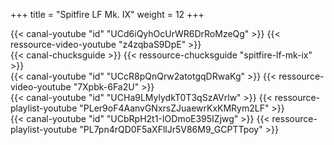 +++
title = "Spitfire LF Mk. IX"
weight = 12
+++

<div class="contenu"> <!-- le hangar de Sklang //-->
{{< canal-youtube "id" "UCd6iQyhOcUrWR6DrRoMzeQg" >}}
{{< ressource-video-youtube "z4zqbaS9DpE" >}}
</div>

<div class="contenu"> <!-- Chuck's guide //-->
{{< canal-chucksguide >}}
{{< ressource-chucksguide "spitfire-lf-mk-ix" >}}
</div>

<div class="contenu"> <!-- Reflected Simulations//-->
{{< canal-youtube "id" "UCcR8pQnQrw2atotgqDRwaKg" >}}
{{< ressource-video-youtube "7Xpbk-6Fa2U" >}}
</div>

<div class="contenu"> <!-- Matt Waggner //-->
{{< canal-youtube "id" "UCHa9LMylydkT0T3qSzAVrlw" >}}
{{< ressource-playlist-youtube "PLer9oF4AanvGNxrsZJuaewrKxKMRym2LF" >}}
</div>

<div class="contenu"> <!-- Viking 355th //-->
{{< canal-youtube "id" "UCbRpH2t1-IODmoE395IZjwg" >}}
{{< ressource-playlist-youtube "PL7pn4rQD0F5aXFllJr5V86M9_GCPTTpoy" >}}
</div>

